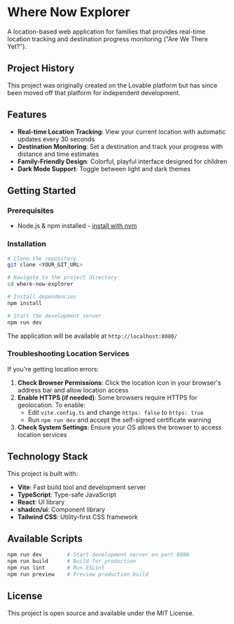 # Where Now Explorer

A location-based web application for families that provides real-time location tracking and destination progress monitoring ("Are We There Yet?").

## Project History

This project was originally created on the Lovable platform but has since been moved off that platform for independent development.

## Features

- **Real-time Location Tracking**: View your current location with automatic updates every 30 seconds
- **Destination Monitoring**: Set a destination and track your progress with distance and time estimates
- **Family-Friendly Design**: Colorful, playful interface designed for children
- **Dark Mode Support**: Toggle between light and dark themes

## Getting Started

### Prerequisites

- Node.js & npm installed - [install with nvm](https://github.com/nvm-sh/nvm#installing-and-updating)

### Installation

```sh
# Clone the repository
git clone <YOUR_GIT_URL>

# Navigate to the project directory
cd where-now-explorer

# Install dependencies
npm install

# Start the development server
npm run dev
```

The application will be available at `http://localhost:8080/`

### Troubleshooting Location Services

If you're getting location errors:

1. **Check Browser Permissions**: Click the location icon in your browser's address bar and allow location access
2. **Enable HTTPS (if needed)**: Some browsers require HTTPS for geolocation. To enable:
   - Edit `vite.config.ts` and change `https: false` to `https: true`
   - Run `npm run dev` and accept the self-signed certificate warning
3. **Check System Settings**: Ensure your OS allows the browser to access location services

## Technology Stack

This project is built with:

- **Vite**: Fast build tool and development server
- **TypeScript**: Type-safe JavaScript
- **React**: UI library
- **shadcn/ui**: Component library
- **Tailwind CSS**: Utility-first CSS framework

## Available Scripts

```sh
npm run dev        # Start development server on port 8080
npm run build      # Build for production
npm run lint       # Run ESLint
npm run preview    # Preview production build
```

## License

This project is open source and available under the MIT License.
